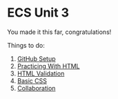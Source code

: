 # ECS Unit 3

You made it this far, congratulations!

Things to do:

1. [GitHub Setup](https://github.com/DouglasUrner/ECS-Unit-3/blob/master/01%20-%20GitHub%20Setup.md)
2. [Practicing With HTML](https://github.com/DouglasUrner/ECS-Unit-3/blob/master/02%20-%20Practicing%20With%20HTML.md)
3. [HTML Validation](https://github.com/DouglasUrner/ECS-Unit-3/blob/master/03%20-%20Validating%20HTML.md)
4. [Basic CSS](https://github.com/DouglasUrner/ECS-Unit-3/blob/master/04%20-%20Basic%20CSS.md)
5. [Collaboration](https://github.com/DouglasUrner/ECS-Unit-3/blob/master/05%20–%C2%A0Collaboration%20via%20GitHub.md)
